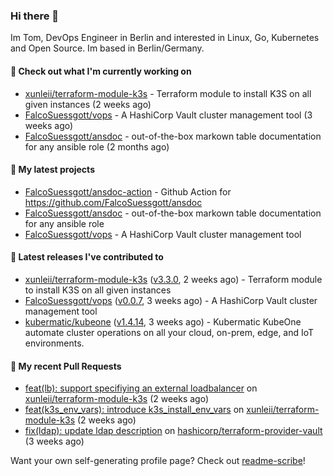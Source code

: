### Hi there 👋

Im Tom, DevOps Engineer in Berlin and interested in Linux, Go, Kubernetes and Open Source.
Im based in Berlin/Germany.

#### 👷 Check out what I'm currently working on

- [xunleii/terraform-module-k3s](https://github.com/xunleii/terraform-module-k3s) - Terraform module to install K3S on all given instances (2 weeks ago)
- [FalcoSuessgott/vops](https://github.com/FalcoSuessgott/vops) - A HashiCorp Vault cluster management tool (3 weeks ago)
- [FalcoSuessgott/ansdoc](https://github.com/FalcoSuessgott/ansdoc) - out-of-the-box markown table documentation for any ansible role (2 months ago)

#### 🌱 My latest projects

- [FalcoSuessgott/ansdoc-action](https://github.com/FalcoSuessgott/ansdoc-action) - Github Action for https://github.com/FalcoSuessgott/ansdoc
- [FalcoSuessgott/ansdoc](https://github.com/FalcoSuessgott/ansdoc) - out-of-the-box markown table documentation for any ansible role
- [FalcoSuessgott/vops](https://github.com/FalcoSuessgott/vops) - A HashiCorp Vault cluster management tool

#### 🔭 Latest releases I've contributed to

- [xunleii/terraform-module-k3s](https://github.com/xunleii/terraform-module-k3s) ([v3.3.0](https://github.com/xunleii/terraform-module-k3s/releases/tag/v3.3.0), 2 weeks ago) - Terraform module to install K3S on all given instances
- [FalcoSuessgott/vops](https://github.com/FalcoSuessgott/vops) ([v0.0.7](https://github.com/FalcoSuessgott/vops/releases/tag/v0.0.7), 3 weeks ago) - A HashiCorp Vault cluster management tool
- [kubermatic/kubeone](https://github.com/kubermatic/kubeone) ([v1.4.14](https://github.com/kubermatic/kubeone/releases/tag/v1.4.14), 3 weeks ago) - Kubermatic KubeOne automate cluster operations on all your cloud, on-prem, edge, and IoT environments.  

#### 🔨 My recent Pull Requests

- [feat(lb): support specifiying an external loadbalancer](https://github.com/xunleii/terraform-module-k3s/pull/126) on [xunleii/terraform-module-k3s](https://github.com/xunleii/terraform-module-k3s) (2 weeks ago)
- [feat(k3s_env_vars): introduce k3s_install_env_vars](https://github.com/xunleii/terraform-module-k3s/pull/124) on [xunleii/terraform-module-k3s](https://github.com/xunleii/terraform-module-k3s) (2 weeks ago)
- [fix(ldap): update ldap description](https://github.com/hashicorp/terraform-provider-vault/pull/1852) on [hashicorp/terraform-provider-vault](https://github.com/hashicorp/terraform-provider-vault) (3 weeks ago)

Want your own self-generating profile page? Check out [readme-scribe](https://github.com/muesli/readme-scribe)!